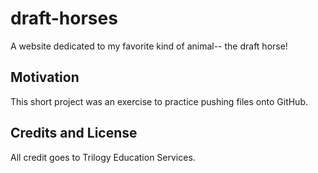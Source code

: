# draft-horses
A website dedicated to my favorite kind of animal-- the draft horse!

## Motivation
This short project was an exercise to practice pushing files onto GitHub.

## Credits and License
All credit goes to Trilogy Education Services.

